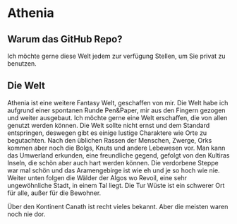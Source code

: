 # Athenia

## Warum das GitHub Repo?

Ich möchte gerne diese Welt jedem zur verfügung Stellen, um Sie privat zu benutzen.

## Die Welt

Athenia ist eine weitere Fantasy Welt, geschaffen von mir. Die Welt habe ich aufgrund einer spontanen Runde Pen&Paper, mir aus den Fingern gezogen und weiter ausgebaut. Ich möchte gerne eine Welt erschaffen, die von allen genutzt werden können.
Die Welt sollte nicht ernst und dem Standard entspringen, deswegen gibt es einige lustige Charaktere wie Orte zu begutachten. Nach den üblichen Rassen der Menschen, Zwerge, Orks kommen aber noch die Bolgs, Knuts und andere Lebewesen vor. Man kann das Umwerland erkunden, eine freundliche gegend, gefolgt von den Kultiras Inseln, die schön aber auch hart werden können. Die verdorbene Steppe war mal schön und das Aramengebirge ist wie eh und je so hoch wie nie. Weiter unten folgen die Wälder der Algos wo Revoil, eine sehr ungewöhnliche Stadt, in einem Tal liegt. Die Tur Wüste ist ein schwerer Ort für alle, außer für die Bewohner.

Über den Kontinent Canath ist recht vieles bekannt. Aber die meisten waren noch nie dor.
